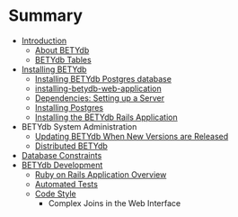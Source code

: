 # Summary

* [Introduction](README.md)
   * [About BETYdb](about_betydb.md)
   * [BETYdb Tables](betydb_tables.md)
* [Installing BETYdb](installing_betydb.md)
   * [Installing BETYdb Postgres database](installing_betydb_postgres_database.md)
   * [installing-betydb-web-application](installing-betydb-web-application.md)
   * [Dependencies: Setting up a Server](dependencies_setting_up_a_server.md)
   * [Installing Postgres](installing_postgres.md)
   * [Installing the BETYdb Rails Application](installing_the_betydb_rails_application.md)
* BETYdb System Administration
   * [Updating BETYdb When New Versions are Released](updating_betydb_when_new_versions_are_released.md)
   * [Distributed BETYdb](distributed_betydb.md)
* [Database Constraints](database_constraints.md)
* [BETYdb Development](betydb_development.md)
   * [Ruby on Rails Application Overview](ruby_on_rails_application_overview.md)
   * [Automated Tests](automated_tests.md)
   * [Code Style](code_style.md)
       * Complex Joins in the Web Interface

